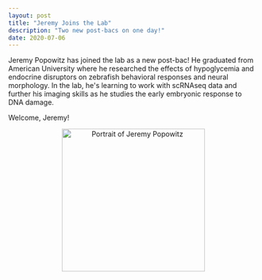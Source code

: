 ```yaml
---
layout: post
title: "Jeremy Joins the Lab"
description: "Two new post-bacs on one day!"
date: 2020-07-06
---
```


Jeremy Popowitz has joined the lab as a new post-bac! He graduated from American University where he researched the effects of hypoglycemia and endocrine disruptors on zebrafish behavioral responses and neural morphology. In the lab, he's learning to work with scRNAseq data and further his imaging skills as he studies the early embryonic response to DNA damage. 

Welcome, Jeremy!

<figure align="center">
  <img src="../../assets/people/Popowitz-Jeremy-2020.png" alt="Portrait of Jeremy Popowitz" align="center" with="288" height="288" />
</figure> 